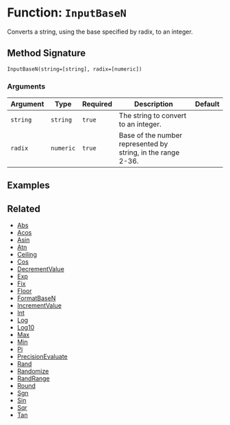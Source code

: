 [comment]: # (Note: This documentation is generated dynamically in the build process.  To modify the contents, change the javadoc on the _invoke method of the BIF class)

# Function: `InputBaseN`

Converts a string, using the base specified by radix, to an integer.

## Method Signature

```
InputBaseN(string=[string], radix=[numeric])
```

### Arguments


| Argument | Type | Required | Description | Default |
|----------|------|----------|-------------|---------|
| `string` | `string` | `true` | The string to convert to an integer. |  |
| `radix` | `numeric` | `true` | Base of the number represented by string, in the range 2-36. |  |

## Examples



## Related

  * [Abs](./Abs.md)
  * [Acos](./Acos.md)
  * [Asin](./Asin.md)
  * [Atn](./Atn.md)
  * [Ceiling](./Ceiling.md)
  * [Cos](./Cos.md)
  * [DecrementValue](./DecrementValue.md)
  * [Exp](./Exp.md)
  * [Fix](./Fix.md)
  * [Floor](./Floor.md)
  * [FormatBaseN](./FormatBaseN.md)
  * [IncrementValue](./IncrementValue.md)
  * [Int](./Int.md)
  * [Log](./Log.md)
  * [Log10](./Log10.md)
  * [Max](./Max.md)
  * [Min](./Min.md)
  * [Pi](./Pi.md)
  * [PrecisionEvaluate](./PrecisionEvaluate.md)
  * [Rand](./Rand.md)
  * [Randomize](./Randomize.md)
  * [RandRange](./RandRange.md)
  * [Round](./Round.md)
  * [Sgn](./Sgn.md)
  * [Sin](./Sin.md)
  * [Sqr](./Sqr.md)
  * [Tan](./Tan.md)
